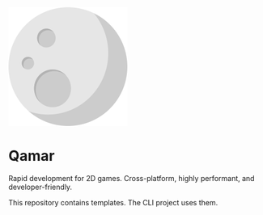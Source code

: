 ![qamar.png](qamar.png)

# Qamar

Rapid development for 2D games. Cross-platform, highly performant, and developer-friendly.

This repository contains templates. The CLI project uses them.

